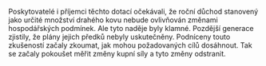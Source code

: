 Poskytovatelé i příjemci těchto dotací očekávali,<break time="0.3s"/> že roční důchod stanovený jako určité množství drahého kovu<break time="0.3s"/> nebude ovlivňován změnami hospodářských podmínek.<break time="0.5s"/> <emphasis level="moderate">Ale tyto naděje byly klamné.</emphasis><break time="0.5s"/> Pozdější generace zjistily,<break time="0.3s"/> že plány jejich předků nebyly uskutečněny.<break time="0.5s"/> <emphasis level="strong">Podníceny touto zkušeností začaly zkoumat,<break time="0.3s"/> jak mohou požadovaných cílů dosáhnout.</emphasis><break time="0.5s"/> Tak se začaly pokoušet měřit změny kupní síly<break time="0.3s"/> a tyto změny odstranit. 